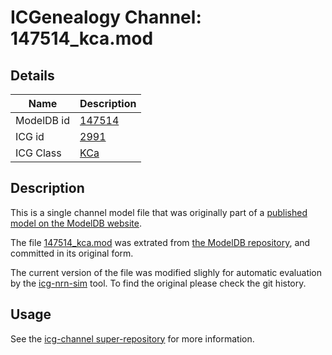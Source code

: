# ICGenealogy Channel: 147514\_kca.mod

## Details

Name | Description
---- | -----------
ModelDB id | [147514](http://senselab.med.yale.edu/ModelDB/ShowModel.cshtml?model=147514)
ICG id | [2991](http://icg.neurotheory.ox.ac.uk/channels/5/2991)
ICG Class | [KCa](http://icg.neurotheory.ox.ac.uk/channels/5)

## Description

This is a single channel model file that was originally part of a [published model on the ModelDB website](http://senselab.med.yale.edu/ModelDB/ShowModel.cshtml?model=147514).


The file [147514\_kca.mod](147514_kca.mod) was extrated from [the ModelDB repository](http://senselab.med.yale.edu/ModelDB/ShowModel.cshtml?model=147514), and committed in its original form.

The current version of the file was modified slighly for automatic evaluation by the [icg-nrn-sim](https://github.com/icgenealogy/icg-nrn-sim) tool. To find the original please check the git history.


## Usage

See the [icg-channel super-repository](https://github.com/icgenealogy/icg-channels) for more information.